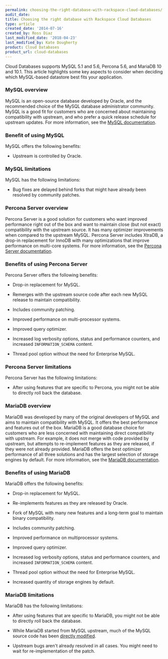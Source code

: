 ```yaml
---
permalink: choosing-the-right-database-with-rackspace-cloud-databases/
audit_date:
title: Choosing the right database with Rackspace Cloud Databases
type: article
created_date: '2014-07-16'
created_by: Ross Diaz
last_modified_date: '2018-04-23'
last_modified_by: Kate Dougherty
product: Cloud Databases
product_url: cloud-databases
---
```


Cloud Databases supports MySQL 5.1 and 5.6, Percona 5.6, and MariaDB 10 and
10.1. This article highlights some key aspects to consider when
deciding which MySQL-based datastore best fits your application.

### MySQL overview

MySQL is an open-source database developed by Oracle, and the recommended
choice of the MySQL database administrator community. MySQL is a good fit
for customers who are concerned about maintaining compatibility with upstream,
and who prefer a quick release schedule for upstream updates. For more information, see
the [MySQL documentation](http://dev.mysql.com).

### Benefit of using MySQL

MySQL offers the following benefits:

-   Upstream is controlled by Oracle.

### MySQL limitations

MySQL has the following limitations:

-   Bug fixes are delayed behind forks that might have already been resolved
    by community patches.

### Percona Server overview

Percona Server is a good solution for customers who want improved
performance right out of the box and want to maintain close (but not
exact) compatibility with the upstream source. It has many optimizer
improvements when compared to the upstream MySQL. Percona Server
includes XtraDB, a drop-in replacement for InnoDB with many
optimizations that improve performance on multi-core systems. For more
information, see the [Percona Server
documentation](http://www.percona.com/software/percona-server).

### Benefits of using Percona Server

Percona Server offers the following benefits:

-   Drop-in replacement for MySQL.

-   Remerges with the upstream source code after each new MySQL release to
    maintain compatibility.

-   Includes community patching.

-   Improved performance on multi-processor systems.

-   Improved query optimizer.

-   Increased log verbosity options, status and performance counters,
    and increased `INFORMATION_SCHEMA` content.

-   Thread pool option without the need for Enterprise MySQL.

### Percona Server limitations

Percona Server has the following limitations:

-   After using features that are specific to Percona, you might not be able to
    directly roll back the database.

### MariaDB overview

MariaDB was developed by many of the original developers of MySQL and aims to
maintain compatibility with MySQL. It offers the best performance and features
out of the box. MariaDB is a good database choice for customers who are less
concerned with maintaining direct compatibility with upstream. For example, it
does not merge with code provided by upstream, but attempts to re-implement
features as they are released, if they were not already provided. MariaDB
offers the best optimizer performance of all three solutions and has the
largest selection of storage engines by default. For more information, see the
[MariaDB documentation](https://mariadb.org/en/about/).

### Benefits of using MariaDB

MariaDB offers the following benefits:

-   Drop-in replacement for MySQL.

-   Re-implements features as they are released by Oracle.

-   Fork of MySQL with many new features and a long-term goal to
    maintain binary compatibility.

-   Includes community patching.

-   Improved performance on multiprocessor systems.

-   Improved query optimizer.

-   Increased log verbosity options, status and performance counters,
    and increased `INFORMATION_SCHEMA` content.

-   Thread pool option without the need for Enterprise MySQL.

-   Increased quantity of storage engines by default.

### MariaDB limitations

MariaDB has the following limitations:

-   After using features that are specific to MariaDB, you might not be able to
    directly roll back the database.

-   While MariaDB started from MySQL upstream, much of the MySQL source code
    has been [directly
    modified](https://mariadb.com/kb/en/library/incompatibilities-and-feature-differences-between-mariadb-102-and-mysql-57/).

-   Upstream bugs aren't already resolved in all cases. You might need to wait
    for re-implementation of the patch.
